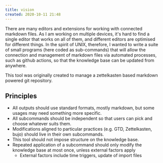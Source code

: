 ```yaml
---
title: vision
created: 2020-10-11 21:48
---
```


There are many editors and extensions for working with connected markdown files. As I am working on multiple devices, 
it's hard to find a single editor that works on all of them, and different editors are optimised for different
things. In the spirit of UNIX, therefore, I wanted to write a suite of small programs (here coded as sub-commands)
that will allow the connection and management of markdown files via automated processes, such as github actions, so
that the knowledge base can be updated from anywhere.

This tool was originally created to manage a zettelkasten based markdown powered git repository.

## Principles

* All outputs should use standard formats, mostly markdown, but some usages may need something more specific.
* All subcommands should be independent so that users can pick and choose whatever suits them.
* Modifications aligned to particular practices (e.g. GTD, Zettelkasten, bujo) should live in their own subcommands.
* This tool should not impose structure on the knowledge base.
* Repeated application of a subcommand should only modify the knowledge base at most once, unless external factors apply
  * External factors include time triggers, update of import files

